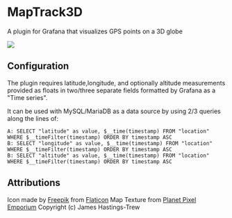 # MapTrack3D

A plugin for Grafana that visualizes GPS points on a 3D globe

![](https://i.imgur.com/h0vTjA7.png)

## Configuration

The plugin requires latitude,longitude, and optionally altitude measurements provided as floats in two/three separate fields
formatted by Grafana as a "Time series".

It can be used with MySQL/MariaDB as a data source by using 2/3 queries along the lines of:
```
A: SELECT "latitude" as value, $__time(timestamp) FROM "location" WHERE $__timeFilter(timestamp) ORDER BY timestamp ASC
B: SELECT "longitude" as value, $__time(timestamp) FROM "location" WHERE $__timeFilter(timestamp) ORDER BY timestamp ASC
B: SELECT "altitude" as value, $__time(timestamp) FROM "location" WHERE $__timeFilter(timestamp) ORDER BY timestamp ASC
```

## Attributions
Icon made by [Freepik](https://www.flaticon.com/authors/freepik) from [Flaticon](https://www.flaticon.com/)
Map Texture from [Planet Pixel Emporium](http://planetpixelemporium.com) Copyright (c) James Hastings-Trew